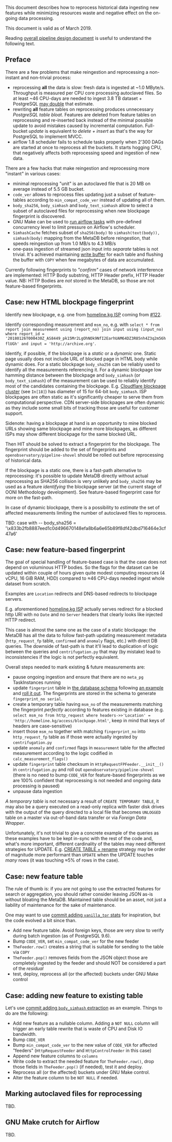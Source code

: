 This document describes how to reprocess historical data ingesting new features while minimizing resources waste and negative effect on the on-going data processing.

This document is valid as of March 2019.

Reading [overall pipeline design document](./pipeline-16.10.md) is useful to understand the following text.

## Preface

There are a few problems that make reingestion and reprocessing a non-instant and non-trivial process:

- reprocessing **all** the data is slow: fresh data is ingested at ~1.0 MByte/s. Throughput is measured per CPU core processing autoclaved files. So at least ~46 CPU-days are needed to ingest 3.8 TB dataset + PostgreSQL [may double](https://github.com/ooni/pipeline/issues/140) that estimate.
- rewriting **all** feature tables on reprocessing produces unnecessary _PostgreSQL table bloat_. Features are deleted from feature tables on reprocessing and re-inserted back instead of the minimal possible update to avoid mistakes caused by incremental computation. Full-bucket _update_ is equivalent to _delete + insert_ as that's the way for PostgreSQL to implement MVCC.
- airflow 1.8 scheduler fails to schedule tasks properly when 2'300 DAGs are started at once to reprocess all the buckets. It starts hogging CPU, that negatively affects both reprocessing speed and ingestion of new data.

There are a few hacks that make reingestion and reprocessing more "instant" in various cases:

- minimal reprocessing "unit" is an autoclaved file that is 20 MB on average instead of 5.5 GB bucket.
- `code_ver` allows to reprocess files updating just a subset of feature-tables according to `min_compat_code_ver` instead of updating all of them.
- `body_sha256`, `body_simhash` and `body_text_simhash` allow to select a subset of autoclaved files for reprocessing when new blockpage fingerprint is discovered.
- GNU Make can be used to [run airflow tasks](https://github.com/ooni/sysadmin/blob/8224b4627dd2e16529b98f9907f0fbd280814035/scripts/pipeline-reprocess) with pre-defined concurrency level to limit pressure on Airflow's scheduler.
- `SimhashCache` fetches subset of `sha256(body)` to `simhash(text(body)), simhash(body)` mapping from the MetaDB before reingestion, that speeds reingestion up from 1.0 MB/s to 4.3 MB/s
- one-pass ingestion of streamed json input into _separate_ tables is not trivial. It's achieved maintaining [write buffer](https://github.com/ooni/pipeline/blob/1b2688d75a7abc09e446a7d965dd8011f5b5564d/af/shovel/oonipl/pg.py) for each table and flushing the buffer with `COPY` when few megabytes of data are accumulated.

Currently following fingerprints to _"confirm"_ cases of network interference are implemented: HTTP Body substring, HTTP Header prefix, HTTP Header value. NB: HTTP Bodies are _not_ stored in the MetaDB, so those are not feature-based fingerprints.

## Case: new HTML blockpage fingerprint

Identify new blockpage, e.g. one from [homeline.kg ISP](https://explorer.ooni.torproject.org/measurement/20180126T000430Z_AS8449_pk15Mr2LgOhNOk9NfI2EarhUAM64DZ3R85nh4Z3q2m56hflUGh?input=http:%2F%2Farchive.org) coming from [#122](https://github.com/ooni/pipeline/issues/122).

Identify corresponding measurement and `msm_no`, e.g. with `select * from report join measurement using (report_no) join input using (input_no) where report_id = '20180126T000430Z_AS8449_pk15Mr2LgOhNOk9NfI2EarhUAM64DZ3R85nh4Z3q2m56hflUGh' and input = 'http://archive.org'`.

Identify, if possible, if the blockpage is a _static_ or a _dynamic_ one. Static page usually does not include URL of blocked page in HTML body while dynamic does. For a static blockpage `body_sha256` can be reliably used to identify all the measurements referencing it. For a dynamic blockpage low hamming distance between the blockpage and `body_simhash` (or `body_text_simhash`) of the measurement can be used to reliably identify most of the candidates containing the blockpage. E.g. [Cloudflare blockpage cluster](https://gist.github.com/darkk/e2b2762c4fe053a3cf8a299520f0490e) (see `In[18]`) has diameter of 15 for 64-bit `body_simhash`. ISP blockpages are often static as it's significantly cheaper to serve them from computational perspective. CDN server-side blockpages are often dynamic as they include some small bits of tracking those are useful for customer support.

Sidenote: having a blockpage at hand is an opportunity to mine blocked URLs showing same blockpage and mine more blockpages, as different ISPs may show different blockpage for the same blocked URL.

Then HIT should be solved to extract a fingerprint for the blockpage. The fingerprint should be added to the set of fingerprints and `openobservatory/pipeline-shovel` should be rolled out before reprocessing of historical data.

If the blockpage is a static one, there is a fast-path alternative to reprocessing: it's possible to update MetaDB directly without actual reprocessing as SHA256 collision is very unlikely and `body_sha256` may be used as a feature _identifying_ the blockpage server (at the current stage of OONI Methodology development). See feature-based fingerprint case for more on the fast-path.

In case of dynamic blockpage, there is a possibility to *estimate* the set of affected measurements limiting the number of autoclaved files to reprocess.

TBD: case with -- body_sha256 = '\x833b2fb8887eed1c0d496670148efa8b6a6e65b89f8df42dbd716464e3cf47a6'

## Case: new feature-based fingerprint

The goal of special handling of feature-based case is that the case does not depend on voluminous HTTP bodies. So the flags for the dataset can be updated within couple of hours given quite modest computing resources (4 vCPU, 16 GiB RAM, HDD) compared to ≈46 CPU-days needed ingest whole dataset from scratch.

Examples are `Location` redirects and DNS-based redirects to blockpage servers.

E.g. aforementioned [homeline.kg ISP](https://explorer.ooni.torproject.org/measurement/20180126T000430Z_AS8449_pk15Mr2LgOhNOk9NfI2EarhUAM64DZ3R85nh4Z3q2m56hflUGh?input=http:%2F%2Farchive.org) actually serves redirect for a blocked http URI with no `Date` and no `Server` headers that clearly looks like injected HTTP redirect.

This case is almost the same one as the case of a static blockpage: the MetaDB has all the data to follow fast-path updating measurement metadata (`http_request_fp` table, `confirmed` and `anomaly` flags, etc.) with direct DB queries. The downside of fast-path is that it'll lead to duplication of logic between the queries and `centrifugation.py` that may (by mistake) lead to inconsistencies if the logic is not perfectly equivalent.

Overall steps needed to mark existing & future measurements are:

- pause ongoing ingestion and ensure that there are no `meta_pg` TaskInstances running
- update `fingerprint` table in [the database schema](https://github.com/ooni/pipeline/blob/master/af/oometa/) following [an example](https://github.com/ooni/pipeline/blob/master/af/oometa/003-fingerprints.install.sql#L31-L62) and [roll it out](https://github.com/ooni/sysadmin/blob/master/ansible/deploy-pipeline-ddl.yml). The fingerprints are stored in the schema to generate `fingerprint_no serial`.
- create a temporary table having `msm_no` of the measurements matching the fingerprint _perfectly_ according to features existing in database (e.g. `select msm_no from http_request where headers->>'Location' = 'http://homeline.kg/access/blockpage.html'`, keep in mind that keys of headers are case-sensitive)
- insert those `msm_no` together with matching `fingerprint_no` into `http_request_fp` table as if those were actually ingested by `centrifugation.py`
- update `anomaly` and `confirmed` flags in `measurement` table for the affected measurement according to the logic codified in `calc_measurement_flags()`
- update `fingerprint` table checksum in `HttpRequestFPFeeder.__init__()` in `centrifugation.py` and roll out `openobservatory/pipeline-shovel` (there is no need to bump `CODE_VER` for feature-based fingerprints as we are 100% confident that reprocessing is not needed and ongoing data processing is paused)
- unpause data ingestion

_A temporary table_ is not necessary a result of `CREATE TEMPORARY TABLE`, it may also be a query executed on a read-only replica with faster disk drives with the output of the query directed to a local file that becomes `UNLOGGED` table on a master via out-of-band data transfer or via _Foreign Data Wrapper_.

Unfortunately, it's not trivial to give a concrete example of the queries as these examples have to be kept in-sync with the rest of the code and, what's more important, different cardinality of the tables may need different strategies for UPDATE. E.g. [CREATE TABLE + rename](https://github.com/ooni/pipeline/pull/144#issuecomment-483365330) strategy may be order of magnitude more performant than `UPDATE` when the UPDATE touches _many_ rows (it was touching ≈5% of rows in the case).

## Case: new feature table

The rule of thumb is: if you are not going to use the extracted features for search or aggregation, you should rather consider leaving JSON as-is without bloating the MetaDB. Maintained table should be an asset, not just a liability of maintenance for the sake of maintenance.

One may want to use [commit adding `vanilla_tor` stats](https://github.com/ooni/pipeline/commit/902e6751340dd515096214f74c739751c9ddca55) for inspiration, but the code evolved a bit since than.

- Add new feature table. Avoid foreign keys, those are very slow to verify during batch ingestion (as of PostgreSQL 9.6).
- Bump `CODE_VER`, set `min_compat_code_ver` for the new feeder
- `TheFeeder.row()` creates a string that is suitable for sending to the table via `COPY`
- `TheFeeder.pop()` removes fields from the JSON object those are completely ingested by the feeder and should NOT be considered a part of the _residual_
- test, deploy, reprocess all (or the affected) buckets under GNU Make control

## Case: adding new feature to existing table

Let's use [commit adding `body_simhash` extraction](https://github.com/ooni/pipeline/commit/8e14b20ec368572c0bb831fb958bcc70eb9108a6) as an example. Things to do are the following:

- Add new feature as a nullable column. Adding a `NOT NULL` column will trigger an early table rewrite that is waste of CPU and Disk IO bandwidth.
- Bump `CODE_VER`
- Bump `min_compat_code_ver` to the new value of `CODE_VER` for affected "feeders" (`HttpRequestFeeder` and `HttpControlFeeder` in this case)
- Append new feature columns to `columns`
- Write code to extract the needed feature for `TheFeeder.row()`, drop those fields in `TheFeeder.pop()` (if needed), test it and deploy.
- Reprocess all (or the affected) buckets under GNU Make control.
- Alter the feature column to be `NOT NULL` if needed.

## Marking autoclaved files for reprocessing

TBD.

## GNU Make crutch for Airflow

TBD.
